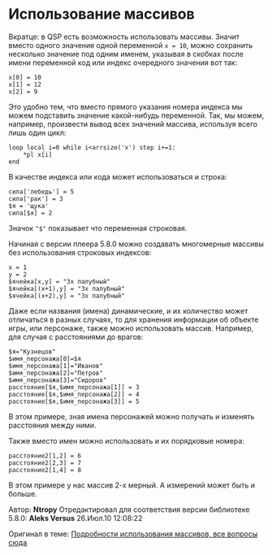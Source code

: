 # Использование массивов
<!-- [:informarch_usethemassive] -->

Вкратце: в QSP есть возможность использовать массивы. Значит вместо одного значения одной переменной `x = 10`, можно сохранить несколько значение под одним именем, указывая в скобках после имени переменной код или индекс очередного значения вот так:

```qsp
x[0] = 10
x[1] = 12
x[2] = 9
```

Это удобно тем, что вместо прямого указания номера индекса мы можем подставить значение какой-нибудь переменной. Так, мы можем, например, произвести вывод всех значений массива, используя всего лишь один цикл:

```qsp
loop local i=0 while i<arrsize('x') step i+=1:
    *pl x[i]
end
```

В качестве индекса или кода может использоваться и строка:

```qsp
сила['лебедь'] = 5
сила['рак'] = 3
$я = 'щука'
сила[$я] = 2
```

Значок `"$"` показывает что переменная строковая.

Начиная с версии плеера 5.8.0 можно создавать многомерные массивы без использования строковых индексов:

```qsp
x = 1
y = 2
$ячейка[x,y] = "3х палубный"
$ячейка[(x+1),y] = "3х палубный"
$ячейка[(x+2),y] = "3х палубный"
```

Даже если названия (имена) динамические, и их количество может отличаться в разных случаях, то для хранения информации об объекте игры, или персонаже, также можно использовать массив. Например, для случая с расстояниями до врагов:

```qsp
$я="Кузнецов"
$имя_персонажа[0]=$я
$имя_персонажа[1]="Иванов"
$имя_персонажа[2]="Петров"
$имя_персонажа[3]="Сидоров"
расстояние[$я,$имя_персонажа[1]] = 3
расстояние[$я,$имя_персонажа[2]] = 4
расстояние[$я,$имя_персонажа[3]] = 5
```

В этом примере, зная имена персонажей можно получать и изменять расстояния между ними.

Также вместо имен можно использовать и их порядковые номера:

```qsp
расстояние2[1,2] = 6
расстояние2[2,3] = 7
расстояние2[1,4] = 8
```

В этом примере у нас массив 2-х мерный. А измерений может быть и больше.

Автор: **Ntropy**
Отредактировал для соответствия версии библиотеке 5.8.0: **Aleks Versus**
26.Июл.10 12:08:22

Оригинал в теме: [Подробности использования массивов, все вопросы сюда](https://qsp.org/index.php?option=com_agora&task=topic&id=93&Itemid=57)


